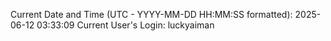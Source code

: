 Current Date and Time (UTC - YYYY-MM-DD HH:MM:SS formatted): 2025-06-12 03:33:09
Current User's Login: luckyaiman
